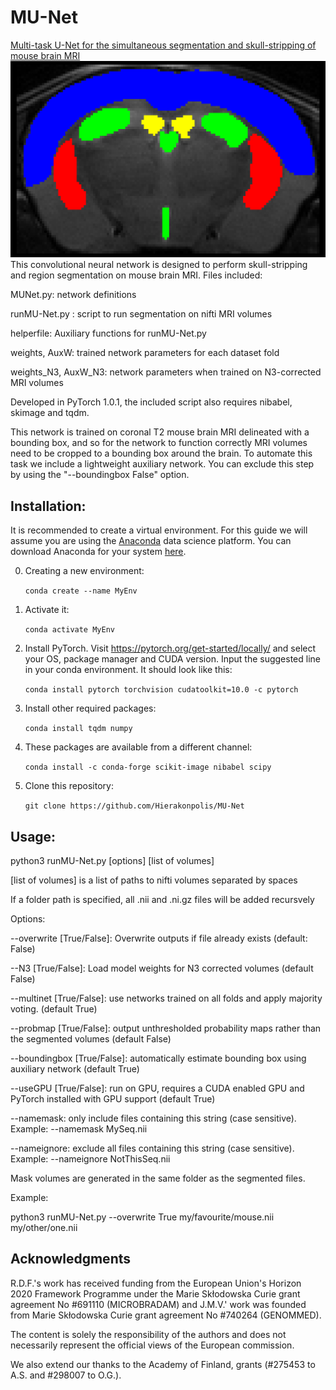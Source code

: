 # MU-Net
[Multi-task U-Net for the simultaneous segmentation and skull-stripping of mouse brain MRI](https://www.biorxiv.org/content/10.1101/2020.02.25.964015v1)
![sample image](sample.png)
This convolutional neural network is designed to perform skull-stripping and region segmentation on mouse brain MRI. Files included:

MUNet.py: network definitions

runMU-Net.py : script to run segmentation on nifti MRI volumes

helperfile: Auxiliary functions for runMU-Net.py

weights, AuxW: trained network parameters for each dataset fold

weights_N3, AuxW_N3: network parameters when trained on N3-corrected MRI volumes

Developed in PyTorch 1.0.1, the included script also requires nibabel, skimage and tqdm. 

This network is trained on coronal T2 mouse brain MRI delineated with a bounding box, and so for the network to function correctly MRI volumes need to be cropped to a bounding box around the brain. To automate this task we include a lightweight auxiliary network. You can exclude this step by using the "--boundingbox False" option.
## Installation:
It is recommended to create a virtual environment. For this guide we will assume you are using the [Anaconda](https://www.anaconda.com/) data science platform. You can download Anaconda for your system [here](https://www.anaconda.com/distribution/).

0. Creating a new environment: 

    `conda create --name MyEnv`
    
1. Activate it: 

    `conda activate MyEnv`

2. Install PyTorch. Visit https://pytorch.org/get-started/locally/ and select your OS, package manager and CUDA version. Input the suggested line in your conda environment. It should look like this: 

    `conda install pytorch torchvision cudatoolkit=10.0 -c pytorch`

3. Install other required packages: 

    `conda install tqdm numpy`

4. These packages are available from a different channel: 

    `conda install -c conda-forge scikit-image nibabel scipy`

5. Clone this repository: 

    `git clone https://github.com/Hierakonpolis/MU-Net`

## Usage:
python3 runMU-Net.py [options] [list of volumes]

[list of volumes] is a list of paths to nifti volumes separated by spaces

If a folder path is specified, all .nii and .ni.gz files will be added recursvely

Options:

--overwrite [True/False]: Overwrite outputs if file already exists (default: False)
    
--N3 [True/False]: Load model weights for N3 corrected volumes (default False)
    
--multinet [True/False]: use networks trained on all folds and apply majority voting. (default True)

--probmap [True/False]: output unthresholded probability maps rather than the segmented volumes (default False)

--boundingbox [True/False]: automatically estimate bounding box using auxiliary network (default True)

--useGPU [True/False]: run on GPU, requires a CUDA enabled GPU and PyTorch installed with GPU support (default True)

--namemask: only include files containing this string (case sensitive). Example: --namemask MySeq.nii

--nameignore: exclude all files containing this string (case sensitive). Example: --nameignore NotThisSeq.nii

Mask volumes are generated in the same folder as the segmented files.

Example: 

python3 runMU-Net.py --overwrite True my/favourite/mouse.nii my/other/one.nii

## Acknowledgments

R.D.F.'s work has received funding from the European Union's Horizon 2020 Framework Programme under the Marie Skłodowska Curie grant agreement No #691110 (MICROBRADAM) and J.M.V.' work was founded from Marie Skłodowska Curie grant agreement No #740264 (GENOMMED). 

The content is solely the responsibility of the authors and does not necessarily represent the official views of the European commission.

We also extend our thanks to the Academy of Finland, grants (#275453 to A.S. and #298007 to O.G.).

